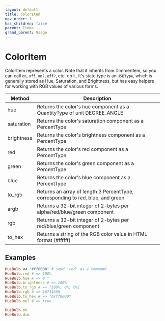 ```yaml
---
layout: default
title: ColorItem
nav_order: 1
has_children: false
parent: Items
grand_parent: Usage
---
```



# ColorItem

ColorItem represents a color. Note that it inherits from DimmerItem, so you can
call `on`, `off`, `on?`, `off?`, etc. on it. It's state type is an `HSBType`, which
is generally stored as Hue, Saturation, and Brightness, but has easy helpers for
working with RGB values of various forms.

| Method     | Description                                                                     |
| ---------- | ------------------------------------------------------------------------------- |
| hue        | Returns the color's hue component as a QuantityType of unit DEGREE_ANGLE        |
| saturation | Returns the color's saturation component as a PercentType                       |
| brightness | Returns the color's brightness component as a PercentType                       |
| red        | Returns the color's red component as a PercentType                              |
| green      | Returns the color's green component as a PercentType                            |
| blue       | Returns the color's blue component as a PercentType                             |
| to_rgb     | Returns an array of length 3 PercentType, corresponding to red, blue, and green |
| argb       | Returns a 32-bit integer of 2-bytes per alpha/red/blue/green component          |
| rgb        | Returns a 32-bit integer of 2-bytes per red/blue/green component                |
| to_hex     | Returns a string of the RGB color value in HTML format (#ffffff)                |

## Examples

```ruby
HueBulb << "#ff0000" # send 'red' as a command
HueBulb.red # => 100%
HueBulb.hue # => 0 °
HueBulb.brightness # => 100%
HueBulb.to_rgb # => [100%, 0%, 0%]
HueBulb.rgb # => 16711680
HueBulb.to_hex # => "0xff0000"
HueBulb.on? # => true

HueBulb.on
HueBulb.dim
```
